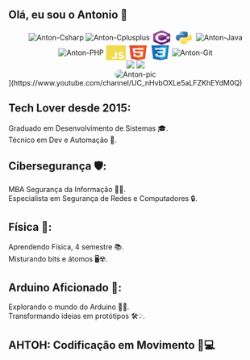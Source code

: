 ## Olá, eu sou o Antonio 👋

    
<div align="center">
  <img align="center" alt="Anton-Csharp" height="30" width="40" src="https://cdn.jsdelivr.net/gh/devicons/devicon/icons/c/c-original.svg" />
  <img align="center" alt="Anton-Cplusplus" height="30" width="40" src="https://cdn.jsdelivr.net/gh/devicons/devicon/icons/cplusplus/cplusplus-original.svg" />
  <img align="center" alt="Anton-Csharp" height="30" width="40" src="https://raw.githubusercontent.com/devicons/devicon/master/icons/csharp/csharp-original.svg">
  <img align="center" alt="Anton-Python" height="30" width="40" src="https://raw.githubusercontent.com/devicons/devicon/master/icons/python/python-original.svg">
  <img align="center" alt="Anton-Java" height="30" width="40" src="https://cdn.jsdelivr.net/gh/devicons/devicon/icons/java/java-original-wordmark.svg" />
  <img align="center" alt="Anton-PHP" height="30" width="40" src="https://cdn.jsdelivr.net/gh/devicons/devicon/icons/php/php-original.svg" />
  <img align="center" alt="Anton-JavaScript" height="30" width="40" src="https://raw.githubusercontent.com/devicons/devicon/master/icons/javascript/javascript-plain.svg"/>
  <img align="center" alt="Anton-HTML5" height="30" width="40" src="https://raw.githubusercontent.com/devicons/devicon/master/icons/html5/html5-original.svg"/>
  <img align="center" alt="Anton-CSS3" height="30" width="40" src="https://raw.githubusercontent.com/devicons/devicon/master/icons/css3/css3-original.svg"/>
  <img align="center" alt="Anton-Git" height="40" width="40" src="https://media.discordapp.net/attachments/971008730533605396/1141760275469570159/pngegg.png?width=676&height=676"/>
</div>
<div align="center"> 
  <a href="https://www.youtube.com/channel/UC_nHvbOXLe5aLFZKhEYdM0Q" target="_blank" rel="noopener"><img src="https://img.shields.io/badge/YouTube-FF0000?style=for-the-badge&logo=youtube&logoColor=white" target="_blank" rel="noopener"></a>
  <a href="https://www.linkedin.com/in/antonio-analyst/" target="_blank" rel="noopener"><img src="https://img.shields.io/badge/-LinkedIn-%230077B5?style=for-the-badge&logo=linkedin&logoColor=white" target="_blank" rel="noopener"></a> 
</div>
<div align="center">
  <img alt="Anton-pic" height="150" style="border-radius: 50px;" src="https://cdn.discordapp.com/attachments/790735814521913364/938098989943906314/anigif.gif"/>  
</div>](https://www.youtube.com/channel/UC_nHvbOXLe5aLFZKhEYdM0Q)


<h2>Tech Lover desde 2015:</h2>
<p>Graduado em Desenvolvimento de Sistemas 🎓.<br>
Técnico em Dev e Automação 🤖.</p>

<h2>Cibersegurança 🛡️:</h2>
<p>MBA Segurança da Informação 🕵️‍♂️.<br>
Especialista em Segurança de Redes e Computadores 🔒.</p>

<h2>Física 🚀:</h2>
<p>Aprendendo Física, 4 semestre 📚.<br>
Misturando bits e átomos 🖥️☢️.</p>

<h2>Arduino Aficionado 🤖:</h2>
<p>Explorando o mundo do Arduino 🔌🚀.<br>
Transformando ideias em protótipos 🛠️💡.</p>

<h2>AHTOH: Codificação em Movimento 🤖💻 <h2>



